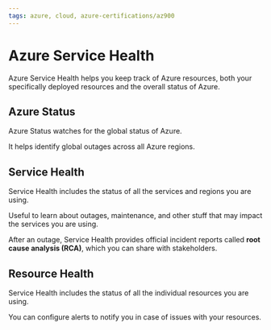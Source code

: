 ```yaml
---
tags: azure, cloud, azure-certifications/az900
---
```


# Azure Service Health

 Azure Service Health helps you keep track of Azure resources, both your specifically deployed resources and the overall status of Azure.

## Azure Status

Azure Status watches for the global status of Azure.

It helps identify global outages across all Azure regions.

## Service Health

Service Health includes the status of all the services and regions you are using.

Useful to learn about outages, maintenance, and other stuff that may impact the services you are using.

After an outage, Service Health provides official incident reports called **root cause analysis (RCA)**, which you can share with stakeholders.

## Resource Health

Service Health includes the status of all the individual resources you are using.

You can configure alerts to notify you in case of issues with your resources.
